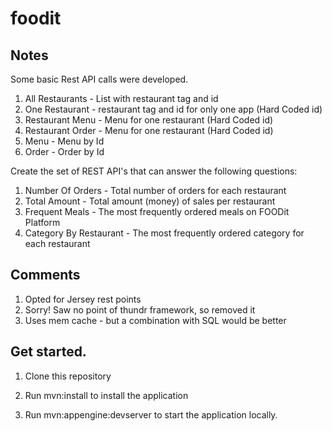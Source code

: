 foodit
======

## Notes

Some basic Rest API calls were developed.
  1.	All Restaurants - List with restaurant tag and id
  2.	One Restaurant - restaurant tag and id for only one app (Hard Coded id)
  3.	Restaurant Menu - Menu for one restaurant (Hard Coded id)
  4.	Restaurant Order - Menu for one restaurant (Hard Coded id)
  5.	Menu - Menu by Id
  6.	Order - Order by Id


Create the set of REST API's that can answer the following questions:

  1.	Number Of Orders - Total number of orders for each restaurant
  2.	Total Amount - Total amount (money) of sales per restaurant
  3.	Frequent Meals - The most frequently ordered meals on FOODit Platform
  4.	Category By Restaurant - The most frequently ordered category for each restaurant

## Comments
  1.	Opted for Jersey rest points
  2.	Sorry! Saw no point of thundr framework, so removed it
  3. 	Uses mem cache - but a combination with SQL would be better
  

## Get started.
1. Clone this repository 

2. Run mvn:install to install the application

3. Run mvn:appengine:devserver to start the application locally.

